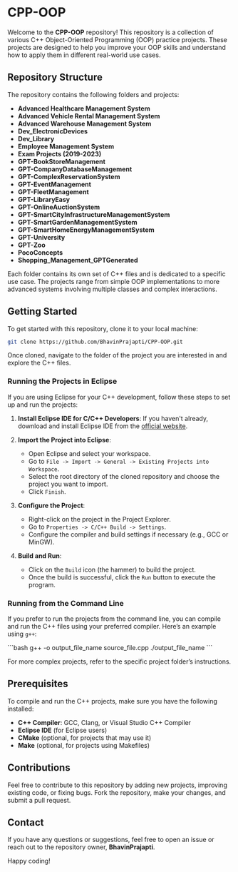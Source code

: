 
# CPP-OOP

Welcome to the **CPP-OOP** repository! This repository is a collection of various C++ Object-Oriented Programming (OOP) practice projects. These projects are designed to help you improve your OOP skills and understand how to apply them in different real-world use cases.

## Repository Structure

The repository contains the following folders and projects:

- **Advanced Healthcare Management System**
- **Advanced Vehicle Rental Management System**
- **Advanced Warehouse Management System**
- **Dev_ElectronicDevices**
- **Dev_Library**
- **Employee Management System**
- **Exam Projects (2019-2023)**
- **GPT-BookStoreManagement**
- **GPT-CompanyDatabaseManagement**
- **GPT-ComplexReservationSystem**
- **GPT-EventManagement**
- **GPT-FleetManagement**
- **GPT-LibraryEasy**
- **GPT-OnlineAuctionSystem**
- **GPT-SmartCityInfrastructureManagementSystem**
- **GPT-SmartGardenManagementSystem**
- **GPT-SmartHomeEnergyManagementSystem**
- **GPT-University**
- **GPT-Zoo**
- **PocoConcepts**
- **Shopping_Management_GPTGenerated**

Each folder contains its own set of C++ files and is dedicated to a specific use case. The projects range from simple OOP implementations to more advanced systems involving multiple classes and complex interactions.

## Getting Started

To get started with this repository, clone it to your local machine:

```bash
git clone https://github.com/BhavinPrajapti/CPP-OOP.git
```

Once cloned, navigate to the folder of the project you are interested in and explore the C++ files.

### Running the Projects in Eclipse

If you are using Eclipse for your C++ development, follow these steps to set up and run the projects:

1. **Install Eclipse IDE for C/C++ Developers**: If you haven't already, download and install Eclipse IDE from the [official website](https://www.eclipse.org/downloads/).

2. **Import the Project into Eclipse**:
   - Open Eclipse and select your workspace.
   - Go to `File -> Import -> General -> Existing Projects into Workspace`.
   - Select the root directory of the cloned repository and choose the project you want to import.
   - Click `Finish`.

3. **Configure the Project**:
   - Right-click on the project in the Project Explorer.
   - Go to `Properties -> C/C++ Build -> Settings`.
   - Configure the compiler and build settings if necessary (e.g., GCC or MinGW).

4. **Build and Run**:
   - Click on the `Build` icon (the hammer) to build the project.
   - Once the build is successful, click the `Run` button to execute the program.

### Running from the Command Line

If you prefer to run the projects from the command line, you can compile and run the C++ files using your preferred compiler. Here’s an example using `g++`:

\`\`\`bash
g++ -o output_file_name source_file.cpp
./output_file_name
\`\`\`

For more complex projects, refer to the specific project folder’s instructions.

## Prerequisites

To compile and run the C++ projects, make sure you have the following installed:

- **C++ Compiler**: GCC, Clang, or Visual Studio C++ Compiler
- **Eclipse IDE** (for Eclipse users)
- **CMake** (optional, for projects that may use it)
- **Make** (optional, for projects using Makefiles)

## Contributions

Feel free to contribute to this repository by adding new projects, improving existing code, or fixing bugs. Fork the repository, make your changes, and submit a pull request.

## Contact

If you have any questions or suggestions, feel free to open an issue or reach out to the repository owner, **BhavinPrajapti**.

Happy coding!
